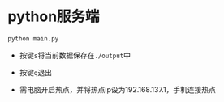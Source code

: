 # python服务端

```python
python main.py
```

+ 按键`s`将当前数据保存在`./output`中
  
+ 按键`q`退出

+ 需电脑开启热点，并将热点ip设为192.168.137.1，手机连接热点
